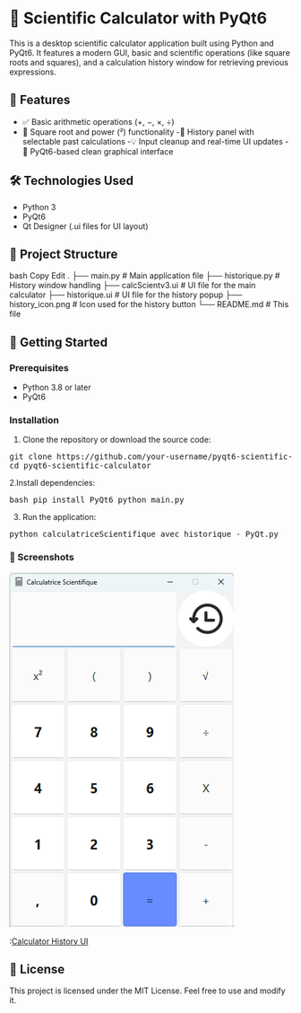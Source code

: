 # 🧮 Scientific Calculator with PyQt6
This is a desktop scientific calculator application built using Python and PyQt6. It features a modern GUI, basic and scientific operations (like square roots and squares), and a calculation history window for retrieving previous expressions.

## 📸 Features
- ✅ Basic arithmetic operations (+, −, ×, ÷)
- 🧠 Square root and power (²) functionality
-🧾 History panel with selectable past calculations
-💡 Input cleanup and real-time UI updates
-🎨 PyQt6-based clean graphical interface

## 🛠️ Technologies Used
- Python 3
- PyQt6
- Qt Designer (.ui files for UI layout)

## 📂 Project Structure
bash
Copy
Edit
.
├── main.py                 # Main application file
├── historique.py           # History window handling
├── calcScientv3.ui         # UI file for the main calculator
├── historique.ui           # UI file for the history popup
├── history_icon.png        # Icon used for the history button
└── README.md               # This file

## 🚀 Getting Started
### Prerequisites
- Python 3.8 or later
- PyQt6

### Installation

1. Clone the repository or download the source code:
<pre>git clone https://github.com/your-username/pyqt6-scientific-calculator.git
cd pyqt6-scientific-calculator</pre>

2.Install dependencies:

<pre>bash pip install PyQt6 python main.py</pre>

3. Run the application:

<pre>python calculatriceScientifique avec historique - PyQt.py</pre>

### 📸 Screenshots

![Calculator UI](screenshot_main.png)

:[Calculator History UI](screenshot_history.png)

## 📝 License
This project is licensed under the MIT License. Feel free to use and modify it.
